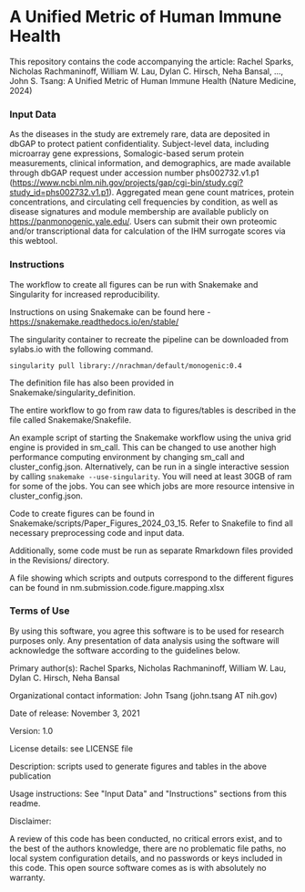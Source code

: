 # A Unified Metric of Human Immune Health

This repository contains the code accompanying the article:
Rachel Sparks, Nicholas Rachmaninoff, William W. Lau, Dylan C. Hirsch, Neha Bansal, ..., John S. Tsang: A Unified Metric of Human Immune Health (Nature Medicine, 2024)


### Input Data

As the diseases in the study are extremely rare, data are deposited in dbGAP to protect patient confidentiality. Subject-level data, including microarray gene expressions, Somalogic-based serum protein measurements, clinical information, and demographics, are made available through dbGAP request under accession number phs002732.v1.p1 (https://www.ncbi.nlm.nih.gov/projects/gap/cgi-bin/study.cgi?study_id=phs002732.v1.p1). Aggregated mean gene count matrices, protein concentrations, and circulating cell frequencies by condition, as well as disease signatures and module membership are available publicly on https://panmonogenic.yale.edu/. Users can submit their own proteomic and/or transcriptional data for calculation of the IHM surrogate scores via this webtool.

### Instructions
The workflow to create all figures can be run with Snakemake and Singularity for increased reproducibility. 

Instructions on using Snakemake can be found here - https://snakemake.readthedocs.io/en/stable/

The singularity container to recreate the pipeline can be downloaded from sylabs.io with the following command.

```
singularity pull library://nrachman/default/monogenic:0.4
```

The definition file has also been provided in Snakemake/singularity_definition.

The entire workflow to go from raw data to figures/tables is described in the file called Snakemake/Snakefile.

An example script of starting the Snakemake workflow using the univa grid engine is provided in sm_call. This can be changed to use another high performance computing environment by changing sm_call and cluster_config.json. Alternatively, can be run in a single interactive session by calling `snakemake --use-singularity`. You will need at least 30GB of ram for some of the jobs. You can see which jobs are more resource intensive in cluster_config.json.

Code to create figures can be found in Snakemake/scripts/Paper_Figures_2024_03_15. Refer to Snakefile to find all necessary preprocessing code and input data.

Additionally, some code must be run as separate Rmarkdown files provided in the Revisions/ directory.

A file showing which scripts and outputs correspond to the different figures can be found in nm.submission.code.figure.mapping.xlsx

### Terms of Use

By using this software, you agree this software is to be used for research purposes only. Any presentation of data analysis using the software will acknowledge the software according to the guidelines below.

Primary author(s): Rachel Sparks, Nicholas Rachmaninoff, William W. Lau, Dylan C. Hirsch, Neha Bansal

Organizational contact information: John Tsang (john.tsang AT nih.gov)

Date of release: November 3, 2021

Version: 1.0

License details: see LICENSE file

Description: scripts used to generate figures and tables in the above publication

Usage instructions: See "Input Data" and "Instructions" sections from this readme.

Disclaimer:

A review of this code has been conducted, no critical errors exist, and to the best of the authors knowledge, there are no problematic file paths, no local system configuration details, and no passwords or keys included in this code. This open source software comes as is with absolutely no warranty.


